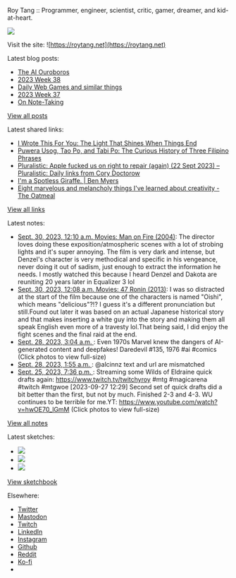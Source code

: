 Roy Tang :: Programmer, engineer, scientist, critic, gamer, dreamer, and kid-at-heart.

![](https://roytang.net/static/img/profile.jpg)

Visit the site: ![https://roytang.net](https://roytang.net)

Latest blog posts:

- [The AI Ouroboros](https://roytang.net/2023/09/ai-ouroboros/)
- [2023 Week 38](https://roytang.net/2023/09/2023-week-38/)
- [Daily Web Games and similar things](https://roytang.net/2023/09/daily-puzzle-games/)
- [2023 Week 37](https://roytang.net/2023/09/2023-week-37/)
- [On Note-Taking](https://roytang.net/2023/09/note-taking/)

[View all posts](https://roytang.net/blog)

Latest shared links:

- [I Wrote This For You: The Light That Shines When Things End](https://roytang.net/2023/09/31ca057d5dafc6f40f08fc6126be1673/)
- [Puwera Usog, Tao Po, and Tabi Po: The Curious History of Three Filipino Phrases](https://roytang.net/2023/09/42f028dedc719dd32ee78c132b9c6deb/)
- [Pluralistic: Apple fucked us on right to repair (again) (22 Sept 2023) – Pluralistic: Daily links from Cory Doctorow](https://roytang.net/2023/09/8684ea3aa2b9f6cac17a79be86f1f697/)
- [I&#x27;m a Spotless Giraffe. | Ben Myers](https://roytang.net/2023/09/99bb34f90a39113dc83122d7dfdd6db2/)
- [Eight marvelous and melancholy things I&#x27;ve learned about creativity - The Oatmeal](https://roytang.net/2023/09/b79234b11a34d579ab49ff17a104f5a4/)

[View all links](https://roytang.net/links)

Latest notes:

- [Sept. 30, 2023, 12:10 a.m. Movies: Man on Fire (2004)](https://roytang.net/2023/09/man-on-fire-2004/): The director loves doing these exposition/atmospheric scenes with a lot of strobing lights and it&#x27;s super annoying. The film is very dark and intense, but Denzel&#x27;s character is very methodical and specific in his vengeance, never doing it out of sadism, just enough to extract the information he needs. I mostly watched this because I heard Denzel and Dakota are reuniting 20 years later in Equalizer 3 lol
- [Sept. 30, 2023, 12:08 a.m. Movies: 47 Ronin (2013)](https://roytang.net/2023/09/47-ronin-2013/): I was so distracted at the start of the film because one of the characters is named &quot;Oishi&quot;, which means &quot;delicious&quot;?!? I guess it&#x27;s a different pronunciation but still.Found out later it was based on an actual Japanese historical story and that makes inserting a white guy into the story and making them all speak English even more of a travesty lol.That being said, I did enjoy the fight scenes and the final raid at the end.
- [Sept. 28, 2023, 3:04 a.m. ](https://roytang.net/2023/09/111138666200388561/): Even 1970s Marvel knew the dangers of AI-generated content and deepfakes! Daredevil #135, 1976 #ai #comics (Click photos to view full-size)
- [Sept. 28, 2023, 1:55 a.m. ](https://roytang.net/2023/09/111138396148470522/): @alcinnz text and url are mismatched
- [Sept. 25, 2023, 7:36 p.m. ](https://roytang.net/2023/09/111125580589075910/): Streaming some Wilds of Eldraine quick drafts again: https://www.twitch.tv/twitchyroy #mtg #magicarena #twitch #mtgwoe [2023-09-27 12:29] Second set of quick drafts did a bit better than the first, but not by much. Finished 2-3 and 4-3. WU continues to be terrible for me.YT: https://www.youtube.com/watch?v=hwOE70_lGmM (Click photos to view full-size)

[View all notes](https://roytang.net/notes)

Latest sketches:


- ![](https://roytang.net/media/cache/a6/91/a691e8e5ea3ce73099ba719c9d195dca.jpg)
- ![](https://roytang.net/media/cache/6a/6a/6a6a50c5debd7b0864f953d27d218c9f.jpg)
- ![](https://roytang.net/media/cache/7a/d4/7ad4e6def8147d6f83590eb62ebf33e6.jpg)

[View sketchbook](https://roytang.net/albums/sketchbook)


Elsewhere:

- [Twitter](https://twitter.com/roytang)
- [Mastodon](https://indieweb.social/@roytang)
- [Twitch](https://twitch.tv/twitchyroy)
- [LinkedIn](https://www.linkedin.com/in/roytang)
- [Instagram](https://instagram.com/roytang0400)
- [Github](https://github.com/roytang)
- [Reddit](https://reddit.com/u/hungryroy)
- [Ko-fi](https://ko-fi.com/roytang)
- [](mailto:hello@roytang.net)